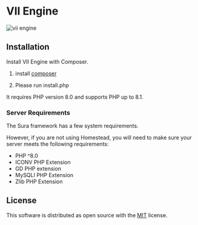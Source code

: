# VII Engine

![vii engine](https://raw.githubusercontent.com/Semyon492/vii/master/templates/Default/images/vii.gif)

<a name="installation"></a>

## Installation

Install VII Engine with Composer.

1. install [composer](https://getcomposer.org/)

2. Please run install.php

It requires PHP version 8.0 and supports PHP up to 8.1.

<a name="server-requirements"></a>

### Server Requirements

The Sura framework has a few system requirements.

However, if you are not using Homestead, you will need to make sure your server meets the following requirements:

- PHP ^8.0
- ICONV PHP Extension
- GD PHP extension
- MySQLI PHP Extension
- Zlib PHP Extension

## License

This software is distributed as open source with the [MIT](https://github.com/semyon492/vii/blob/master/LICENSE)
license.
